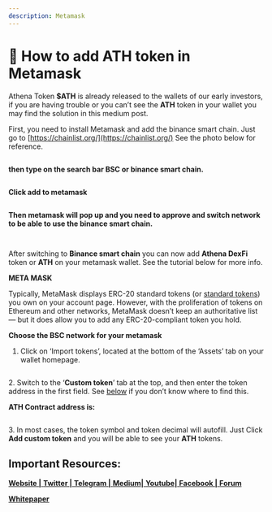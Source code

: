 ```yaml
---
description: Metamask
---
```


# 🦊 How to add ATH token in Metamask

Athena Token **$ATH** is already released to the wallets of our early investors, if you are having trouble or you can’t see the **ATH** token in your wallet you may find the solution in this medium post.

First, you need to install Metamask and add the binance smart chain. Just go to [https://chainlist.org/](https://chainlist.org/) See the photo below for reference.

<figure><img src="../../.gitbook/assets/chainlist.PNG" alt=""><figcaption></figcaption></figure>

**then type on the search bar BSC or binance smart chain.**

<figure><img src="../../.gitbook/assets/bsc.png" alt=""><figcaption></figcaption></figure>

**Click add to metamask**

<figure><img src="../../.gitbook/assets/add to meta.png" alt=""><figcaption></figcaption></figure>

**Then metamask will pop up and you need to approve and switch network to be able to use the binance smart chain.**

<figure><img src="../../.gitbook/assets/approve.png" alt=""><figcaption></figcaption></figure>

<figure><img src="../../.gitbook/assets/switch.png" alt=""><figcaption></figcaption></figure>

After switching to **Binance smart chain** you can now add **Athena DexFi** token or **ATH** on your metamask wallet. See the tutorial below for more info.

**META MASK**

Typically, MetaMask displays ERC-20 standard tokens (or [standard tokens](https://ethereum.org/en/developers/docs/standards/tokens/erc-20/)) you own on your account page. However, with the proliferation of tokens on Ethereum and other networks, MetaMask doesn’t keep an authoritative list — but it does allow you to add any ERC-20-compliant token you hold.

**Choose the BSC network for your metamask**

1. Click on ‘Import tokens’, located at the bottom of the ‘Assets’ tab on your wallet homepage.

<figure><img src="../../.gitbook/assets/bnb.png" alt=""><figcaption></figcaption></figure>

2\. Switch to the ‘**Custom token**’ tab at the top, and then enter the token address in the first field. See [below](https://metamask.zendesk.com/hc/en-us/articles/360015489031-How-to-add-unlisted-tokens-custom-tokens-in-MetaMask#h\_01FWKCA7MJG5HT2MSZZ8DJ0QCF) if you don’t know where to find this.

**ATH Contract address is:**

<figure><img src="../../.gitbook/assets/import.png" alt=""><figcaption></figcaption></figure>

3\. In most cases, the token symbol and token decimal will autofill. Just Click **Add custom token** and you will be able to see your **ATH** tokens.

## Important Resources:

[**Website |** ](https://athenadexfi.io/)[**Twitter |** ](https://twitter.com/AthenaDexFi)[**Telegram |** ](https://t.me/AthenaCryptoBankGroup)[**Medium|** ](https://medium.com/@AthenaDexFi)[**Youtube|** ](https://www.youtube.com/@AthenaDexFi)[**Facebook |** ](https://www.facebook.com/AthenaDexFi)[**Forum**](https://forum.athenacryptobank.io/)

[**Whitepaper**](https://athenacryptobank.io/doc/WHITEPAPER\_ATHENA\_CRYPTO\_BANK.pdf)
